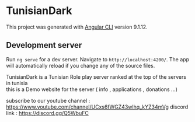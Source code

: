 # TunisianDark

This project was generated with [Angular CLI](https://github.com/angular/angular-cli) version 9.1.12.

## Development server

Run `ng serve` for a dev server. Navigate to `http://localhost:4200/`. The app will automatically reload if you change any of the source files.


TunisianDark is a Tunisian Role play server ranked at the top of the servers in tunisia  
this is a Demo website for the server ( info , applications , donations ...) 

subscribe to our youtube  channel : https://www.youtube.com/channel/UCxs6fWGZ43wlhq_kYZ34mVg
discord link : https://discord.gg/Q5WbuFC


